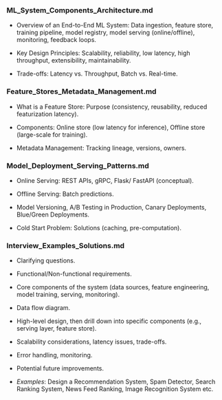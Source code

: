 ###  ML_System_Components_Architecture.md
- Overview of an End-to-End ML System: Data ingestion, feature store, training pipeline, model registry, model serving (online/offline), monitoring, feedback loops.

- Key Design Principles: Scalability, reliability, low latency, high throughput, extensibility, maintainability.

- Trade-offs: Latency vs. Throughput, Batch vs. Real-time.

###  Feature_Stores_Metadata_Management.md

- What is a Feature Store: Purpose (consistency, reusability, reduced featurization latency).

- Components: Online store (low latency for inference), Offline store (large-scale for training).

- Metadata Management: Tracking lineage, versions, owners.

###  Model_Deployment_Serving_Patterns.md

- Online Serving: REST APIs, gRPC, Flask/ FastAPI (conceptual).

- Offline Serving: Batch predictions.

- Model Versioning, A/B Testing in Production, Canary Deployments, Blue/Green Deployments.

- Cold Start Problem: Solutions (caching, pre-computation).

###  Interview_Examples_Solutions.md

- Clarifying questions.

- Functional/Non-functional requirements.

- Core components of the system (data sources, feature engineering, model training, serving, monitoring).

- Data flow diagram.

- High-level design, then drill down into specific components (e.g., serving layer, feature store).

- Scalability considerations, latency issues, trade-offs.

- Error handling, monitoring.

- Potential future improvements.

- *Examples*: Design a Recommendation System, Spam Detector, Search Ranking System, News Feed Ranking, Image Recognition System etc.